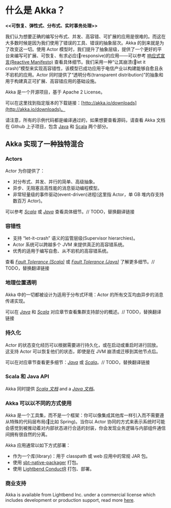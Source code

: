 # 什么是 Akka？

**<<可恢复、弹性式、分布式、实时事务处理>>**

我们认为想要正确的编写分布式、并发、高容错、可扩展的应用是很难的。而这在大多数时候是因为我们使用了错误的工具、错误的抽象层次。Akka 的到来就是为了改变这一切。使用 Actor 模型时，我们提升了抽象层级，提供了一个更好的平台来编写可扩展、可恢复、有求必应(responsive)的应用——可以参考 [响应式宣言(Reactive Manifesto)](http://reactivemanifesto.org/) 查看具体细节。我们采用一种“让其崩溃(let it crash)”模型来实现高容错性，该模型已成功应用于电信产业以构建能够自愈且永不宕机的应用。Actor 同时提供了“透明分布(transparent distribution)”的抽象和用于构建真正可扩展、高容错应用的基础设施。

Akka 是一个开源项目，基于 Apache 2 License。

可以在这里找到指定版本的下载链接：[http://akka.io/downloads](http://akka.io/downloads)。

请注意，所有的示例代码都是编译通过的，如果想要查看源码，请查看 Akka 文档在 Github 上子项目，包含 [Java](http://github.com/akka/akka/tree/v2.4.17/akka-docs/rst/java/code/docs) 和 [Scala](http://github.com/akka/akka/tree/v2.4.17/akka-docs/rst/scala/code/docs) 两个部分。

## Akka 实现了一种独特混合

### Actors

Actor 为你提供了：

- 对分布式、并发、并行的简单、高级抽象。
- 异步、无阻塞且高性能的消息驱动编程模型。
- 非常轻量级的事件驱动(event-driven)进程(这里指 Actor，单 GB 堆内存支持数百万 Actor)。

可以参考 [*Scala*](http://doc.akka.io/docs/akka/2.4/scala/actors.html#actors-scala) 或 [*Java*](http://doc.akka.io/docs/akka/2.4/java/untyped-actors.html#untyped-actors-java) 查看具体细节。// TODO，替换翻译链接

### 容错性

- 支持 “let-it-crash” 语义的监管层级(Supervisor hierarchies)。
- Actor 系统可以跨越多个 JVM 来提供真正的高容错系统。
- 优秀的适用于编写自愈、从不宕机的高容错系统。

查看 [*Fault Tolerance (Scala)*](http://doc.akka.io/docs/akka/2.4/scala/fault-tolerance.html#fault-tolerance-scala) 或 [*Fault Tolerance (Java)*](http://doc.akka.io/docs/akka/2.4/java/fault-tolerance.html#fault-tolerance-java) 了解更多细节。// TODO，替换翻译链接

### 地理位置透明

Akka 中的一切都被设计为适用于分布式环境：Actor 的所有交互均由异步的消息传递实现。

可以在 [*Java*](http://doc.akka.io/docs/akka/2.4/java/cluster-usage.html#cluster-usage-java) 和 [*Scala*](http://doc.akka.io/docs/akka/2.4/scala/cluster-usage.html#cluster-usage-scala) 对应章节查看集群支持部分的概述。// TODO，替换翻译链接

### 持久化

Actor 的状态变化经历可以根据需要进行持久化，或在启动或重启时进行回放。 这支持 Actor 可以恢复他们的状态，即使是在 JVM 崩溃或迁移到其他节点后。

可以在对应章节查看更多细节：[*Java*](http://doc.akka.io/docs/akka/2.4/java/persistence.html#persistence-java) 或 [*Scala*](http://doc.akka.io/docs/akka/2.4/scala/persistence.html#persistence-scala)。// TODO，替换翻译链接

### Scala 和 Java API

Akka 同时提供 [*Scala 文档*](http://doc.akka.io/docs/akka/2.4/scala.html#scala-api) and a [*Java 文档*](http://doc.akka.io/docs/akka/2.4/java.html#java-api)。

### Akka 可以以不同的方式使用

Akka 是一个工具集，而不是一个框架：你可以像集成其他库一样引入而不需要遵从特殊的代码层布局(比如 Spring)。当你以 Actor 协同的方式来表示系统时可能会感觉到被推动着对内部状态进行合适的封装，你会发现业务逻辑与内部组件通信间拥有很自然的分离。

Akka 应用通常以如下方式部署：

- 作为一个库(library)：用于 classpath 或 web 应用中的常规 JAR 包。
- 使用 [sbt-native-packager](https://github.com/sbt/sbt-native-packager) 打包。
- 使用 [Lightbend ConductR](http://www.lightbend.com/products/conductr) 打包、部署。

### 商业支持

Akka is available from Lightbend Inc. under a commercial license which includes development or production support, read more [here](http://www.lightbend.com/how/subscription).